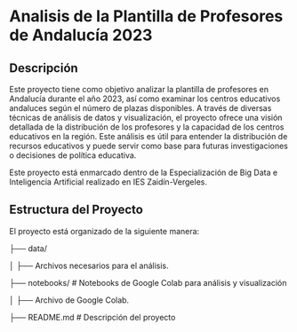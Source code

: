 # Analisis de la Plantilla de Profesores de Andalucía 2023

## Descripción

Este proyecto tiene como objetivo analizar la plantilla de profesores en Andalucía durante el año 2023, así como examinar los centros educativos andaluces según el número de plazas disponibles. A través de diversas técnicas de análisis de datos y visualización, el proyecto ofrece una visión detallada de la distribución de los profesores y la capacidad de los centros educativos en la región. Este análisis es útil para entender la distribución de recursos educativos y puede servir como base para futuras investigaciones o decisiones de política educativa.

Este proyecto está enmarcado dentro de la Especialización de Big Data e Inteligencia Artificial realizado en IES Zaidín-Vergeles.

## Estructura del Proyecto

El proyecto está organizado de la siguiente manera:

├── data/

│ ├── Archivos necesarios para el análisis.

├── notebooks/ # Notebooks de Google Colab para análisis y visualización

│ ├── Archivo de Google Colab.

├── README.md # Descripción del proyecto


